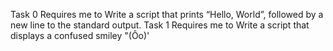 Task 0 Requires me to Write a script that prints “Hello, World”, followed by a new line to the standard output.
Task 1 Requires me to Write a script that displays a confused smiley "(Ôo)'
